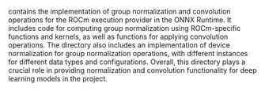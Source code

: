 contains the implementation of group normalization and convolution operations for the ROCm execution provider in the ONNX Runtime. It includes code for computing group normalization using ROCm-specific functions and kernels, as well as functions for applying convolution operations. The directory also includes an implementation of device normalization for group normalization operations, with different instances for different data types and configurations. Overall, this directory plays a crucial role in providing normalization and convolution functionality for deep learning models in the project.